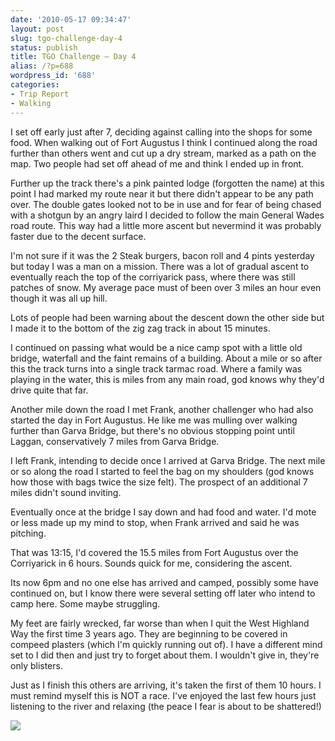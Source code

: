 ```yaml
---
date: '2010-05-17 09:34:47'
layout: post
slug: tgo-challenge-day-4
status: publish
title: TGO Challenge – Day 4
alias: /?p=688
wordpress_id: '688'
categories:
- Trip Report
- Walking
---
```


I set off early just after 7, deciding against calling into the shops for some food. When walking out of Fort Augustus I think I continued along the road further than others went and cut up a dry stream, marked as a path on the map. Two people had set off ahead of me and think I ended up in front.  

Further up the track there's a pink painted lodge (forgotten the name) at this point I had marked my route near it but there didn't appear to be any path over. The double gates looked not to be in use and for fear of being chased with a shotgun by an angry laird I decided to follow the main General Wades road route. This way had a little more ascent but nevermind it was probably faster due to the decent surface.  
<!-- more -->
I'm not sure if it was the 2 Steak burgers, bacon roll and 4 pints yesterday but today I was a man on a mission. There was a lot of gradual ascent to eventually reach the top of the corriyarick pass, where there was still patches of snow. My average pace must of been over 3 miles an hour even though it was all up hill.  

Lots of people had been warning about the descent down the other side but I made it to the bottom of the zig zag track in about 15 minutes.  

I continued on passing what would be a nice camp spot with a little old bridge, waterfall and the faint remains of a building. About a mile or so after this the track turns into a single track tarmac road. Where a family was playing in the water, this is miles from any main road, god knows why they'd drive quite that far.  

Another mile down the road I met Frank, another challenger who had also started the day in Fort Augustus. He like me was mulling over walking further than Garva Bridge, but there's no obvious stopping point until Laggan, conservatively 7 miles from Garva Bridge.  

I left Frank, intending to decide once I arrived at Garva Bridge. The next mile or so along the road I started to feel the bag on my shoulders (god knows how those with bags twice the size felt). The prospect of an additional 7 miles didn't sound inviting.  

Eventually once at the bridge I say down and had food and water. I'd mote or less made up my mind to stop, when Frank arrived and said he was pitching.  

That was 13:15, I'd covered the 15.5 miles from Fort Augustus over the Corriyarick in 6 hours. Sounds quick for me, considering the ascent.  

Its now 6pm and no one else has arrived and camped, possibly some have continued on, but I know there were several setting off later who intend to camp here. Some maybe struggling.  

My feet are fairly wrecked, far worse than when I quit the West Highland Way the first time 3 years ago. They are beginning to be covered in compeed plasters (which I'm quickly running out of). I have a different mind set to I did then and just try to forget about them. I wouldn't give in, they're only blisters.  

Just as I finish this others are arriving, it's taken the first of them 10 hours. I must remind myself this is NOT a race. I've enjoyed the last few hours just listening to the river and relaxing (the peace I fear is about to be shattered!) 

[![](http://dl.dropbox.com/u/2657852/website/images/l_1600_1200_8274CE07-6973-4FD2-A01A-6F8E6FF7C360.jpeg)](http://dl.dropbox.com/u/2657852/website/images/l_1600_1200_8274CE07-6973-4FD2-A01A-6F8E6FF7C360.jpeg)
